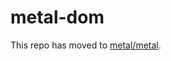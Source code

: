 # metal-dom

This repo has moved to [metal/metal](https://github.com/metal/metal/tree/master/packages/metal-dom).
